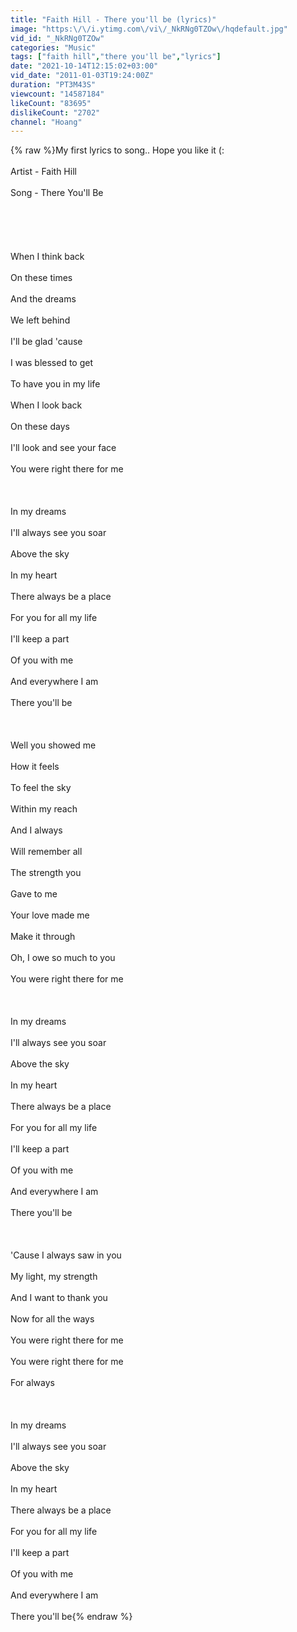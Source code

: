 ```yaml
---
title: "Faith Hill - There you'll be (lyrics)"
image: "https:\/\/i.ytimg.com\/vi\/_NkRNg0TZOw\/hqdefault.jpg"
vid_id: "_NkRNg0TZOw"
categories: "Music"
tags: ["faith hill","there you'll be","lyrics"]
date: "2021-10-14T12:15:02+03:00"
vid_date: "2011-01-03T19:24:00Z"
duration: "PT3M43S"
viewcount: "14587184"
likeCount: "83695"
dislikeCount: "2702"
channel: "Hoang"
---
```

{% raw %}My first lyrics to song.. Hope you like it (:<br /><br />Artist - Faith Hill<br /><br />Song - There You'll Be<br /><br /><br /><br /><br /><br />When I think back <br /><br />On these times <br /><br />And the dreams <br /><br />We left behind <br /><br />I'll be glad 'cause <br /><br />I was blessed to get <br /><br />To have you in my life <br /><br />When I look back <br /><br />On these days <br /><br />I'll look and see your face <br /><br />You were right there for me <br /><br /><br /><br />In my dreams <br /><br />I'll always see you soar <br /><br />Above the sky <br /><br />In my heart <br /><br />There always be a place <br /><br />For you for all my life <br /><br />I'll keep a part <br /><br />Of you with me <br /><br />And everywhere I am <br /><br />There you'll be <br /><br /><br /><br />Well you showed me <br /><br />How it feels <br /><br />To feel the sky <br /><br />Within my reach <br /><br />And I always <br /><br />Will remember all <br /><br />The strength you <br /><br />Gave to me <br /><br />Your love made me <br /><br />Make it through <br /><br />Oh, I owe so much to you <br /><br />You were right there for me <br /><br /><br /><br />In my dreams <br /><br />I'll always see you soar <br /><br />Above the sky <br /><br />In my heart <br /><br />There always be a place <br /><br />For you for all my life <br /><br />I'll keep a part <br /><br />Of you with me <br /><br />And everywhere I am <br /><br />There you'll be <br /><br /><br /><br />'Cause I always saw in you <br /><br />My light, my strength <br /><br />And I want to thank you <br /><br />Now for all the ways <br /><br />You were right there for me <br /><br />You were right there for me <br /><br />For always <br /><br /><br /><br />In my dreams <br /><br />I'll always see you soar <br /><br />Above the sky <br /><br />In my heart <br /><br />There always be a place <br /><br />For you for all my life <br /><br />I'll keep a part <br /><br />Of you with me <br /><br />And everywhere I am <br /><br />There you'll be{% endraw %}
